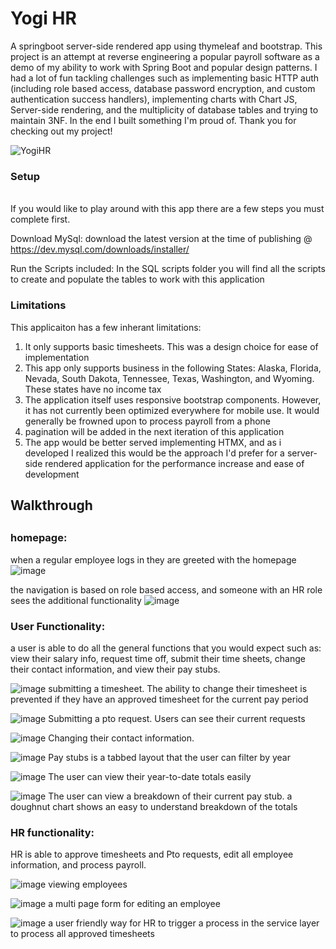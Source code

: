 # Yogi HR
 A springboot server-side rendered app using thymeleaf and bootstrap. This project is an attempt at reverse engineering a popular payroll software as a demo of my ability to work with Spring Boot and popular design patterns. I had a lot of fun tackling challenges such as implementing basic HTTP auth (including role based access, database password encryption, and custom authentication success handlers), implementing charts with Chart JS, Server-side rendering, and the multiplicity of database tables and trying to maintain 3NF. In the end I built something I'm proud of. Thank you for checking out my project!


![YogiHR](https://github.com/user-attachments/assets/58cf3cc8-ba6d-4e69-8d83-1fe06f97f6b9)

<h3>Setup</h3>
<br>
If you would like to play around with this app there are a few steps you must complete first.

Download MySql:
download the latest version at the time of publishing @ https://dev.mysql.com/downloads/installer/

Run the Scripts included:
In the SQL scripts folder you will find all the scripts to create and populate the tables to work with this application


<h3>Limitations</h3>
This applicaiton has a few inherant limitations: 
<ol>
 <li>It only supports basic timesheets. This was a design choice for ease of implementation</li>
 <li>This app only supports business in the following States: Alaska, Florida, Nevada, South Dakota, Tennessee, Texas, Washington, and Wyoming. These states have no income tax</li>
 <li>The application itself uses responsive bootstrap components. However, it has not currently been optimized everywhere for mobile use. It would generally be frowned upon to process payroll from a phone</li>
 <li>pagination will be added in the next iteration of this application</li>
 <li>The app would be better served implementing HTMX, and as i developed I realized this would be the approach I'd prefer for a server-side rendered application for the performance increase and ease of development</li>
</ol>

<h2>Walkthrough<h2/>

<h3>homepage:</h3>

when a regular employee logs in they are greeted with the homepage
![image](https://github.com/user-attachments/assets/66e62a30-81c8-4c00-96de-37c401a94416)

the navigation is based on role based access, and someone with an HR role sees the additional functionality
![image](https://github.com/user-attachments/assets/ec8d2a4c-41ab-4bf9-9eee-b6a0136bd7a3)

<h3>User Functionality:</h3>

a user is able to do all the general functions that you would expect such as: view their salary info, request time off, submit their time sheets, change their contact information, and view their pay stubs.


![image](https://github.com/user-attachments/assets/fee02dda-e009-413c-b44e-a718c8a33448)
submitting a timesheet. The ability to change their timesheet is prevented if they have an approved timesheet for the current pay period

![image](https://github.com/user-attachments/assets/a99bd51d-2947-4f06-8b18-69b93eac6aa3)
Submitting a pto request. Users can see their current requests

![image](https://github.com/user-attachments/assets/8c6eb77b-f806-4072-bcd7-2588587dce88)
Changing their contact information.

![image](https://github.com/user-attachments/assets/f2720fa4-2530-4137-974d-d3bce56344e5)
Pay stubs is a tabbed layout that the user can filter by year

![image](https://github.com/user-attachments/assets/52f6d701-d7a8-4676-97f6-fda52020ddd3)
The user can view their year-to-date totals easily

![image](https://github.com/user-attachments/assets/cd61e047-798b-4cdd-9301-21306c2ba2ce)
The user can view a breakdown of their current pay stub. a doughnut chart shows an easy to understand breakdown of the totals


<h3>HR functionality:</h3>

HR is able to approve timesheets and Pto requests, edit all employee information, and process payroll.


![image](https://github.com/user-attachments/assets/c2e889cb-70a6-4614-9733-084d9087da79)
viewing employees

![image](https://github.com/user-attachments/assets/714691fd-8fc5-4002-9816-b548664b27bf)
a multi page form for editing an employee

![image](https://github.com/user-attachments/assets/159d3773-9201-4e0f-9cd5-4fe861e59802)
a user friendly way for HR to trigger a process in the service layer to process all approved timesheets











  
